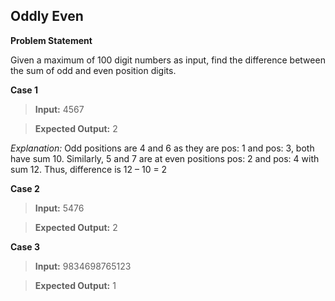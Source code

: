 ## Oddly Even

**Problem Statement**

Given a maximum of 100 digit numbers as input, find the difference between the sum of odd and even position digits.

**Case 1**

>**Input:** 4567

>**Expected Output:** 2

*Explanation:* Odd positions are 4 and 6 as they are pos: 1 and pos: 3, both have sum 10. 
Similarly, 5 and 7 are at even positions pos: 2 and pos: 4 with sum 12. 
Thus, difference is 12 – 10 = 2

**Case 2**

>**Input:** 5476

>**Expected Output:** 2

**Case 3**

>**Input:** 9834698765123

>**Expected Output:** 1
